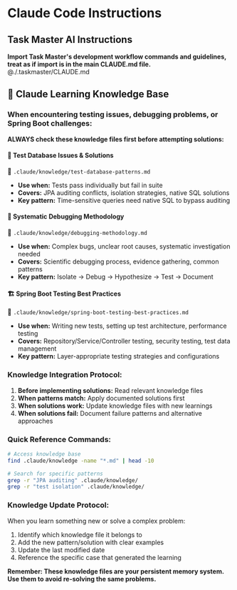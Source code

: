 # Claude Code Instructions

## Task Master AI Instructions
**Import Task Master's development workflow commands and guidelines, treat as if import is in the main CLAUDE.md file.**
@./.taskmaster/CLAUDE.md

## 🧠 Claude Learning Knowledge Base

### **When encountering testing issues, debugging problems, or Spring Boot challenges:**

**ALWAYS check these knowledge files first before attempting solutions:**

#### 🔧 Test Database Issues & Solutions
📂 `.claude/knowledge/test-database-patterns.md`
- **Use when:** Tests pass individually but fail in suite
- **Covers:** JPA auditing conflicts, isolation strategies, native SQL solutions
- **Key pattern:** Time-sensitive queries need native SQL to bypass auditing

#### 🐛 Systematic Debugging Methodology  
📂 `.claude/knowledge/debugging-methodology.md`
- **Use when:** Complex bugs, unclear root causes, systematic investigation needed
- **Covers:** Scientific debugging process, evidence gathering, common patterns
- **Key pattern:** Isolate → Debug → Hypothesize → Test → Document

#### 🏗 Spring Boot Testing Best Practices
📂 `.claude/knowledge/spring-boot-testing-best-practices.md` 
- **Use when:** Writing new tests, setting up test architecture, performance testing
- **Covers:** Repository/Service/Controller testing, security testing, test data management
- **Key pattern:** Layer-appropriate testing strategies and configurations

### **Knowledge Integration Protocol:**

1. **Before implementing solutions:** Read relevant knowledge files
2. **When patterns match:** Apply documented solutions first
3. **When solutions work:** Update knowledge files with new learnings
4. **When solutions fail:** Document failure patterns and alternative approaches

### **Quick Reference Commands:**
```bash
# Access knowledge base
find .claude/knowledge -name "*.md" | head -10

# Search for specific patterns
grep -r "JPA auditing" .claude/knowledge/
grep -r "test isolation" .claude/knowledge/
```

### **Knowledge Update Protocol:**
When you learn something new or solve a complex problem:
1. Identify which knowledge file it belongs to
2. Add the new pattern/solution with clear examples
3. Update the last modified date
4. Reference the specific case that generated the learning

**Remember: These knowledge files are your persistent memory system. Use them to avoid re-solving the same problems.**
